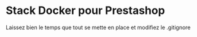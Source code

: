 # Stack Docker pour Prestashop
Laissez bien le temps que tout se mette en place et modifiez le .gitignore